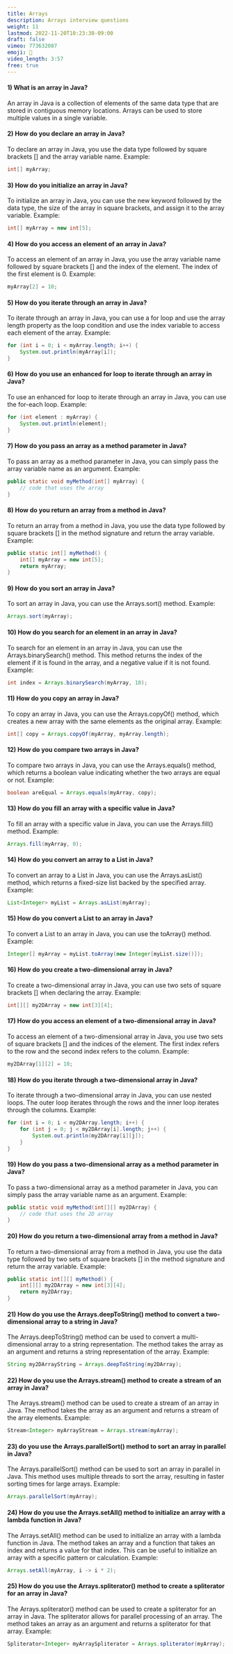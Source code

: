 ```yaml
---
title: Arrays
description: Arrays interview questions
weight: 11
lastmod: 2022-11-20T10:23:30-09:00
draft: false
vimeo: 773632087
emoji: 🔨
video_length: 3:57
free: true
---
```


<!-- <quiz-modal options="Data Detail List:Data Definition Language:Definitely Danger Ligma:Domain Definition Language" answer="Data Definition Language" prize="4">
  <h6>What does DDL stand for?</h6>
</quiz-modal> -->

#### 1) What is an array in Java?
An array in Java is a collection of elements of the same data type that are stored in contiguous memory locations. Arrays can be used to store multiple values in a single variable.

#### 2) How do you declare an array in Java?
To declare an array in Java, you use the data type followed by square brackets [] and the array variable name. Example:
```java
int[] myArray;
```


#### 3) How do you initialize an array in Java?
To initialize an array in Java, you can use the new keyword followed by the data type, the size of the array in square brackets, and assign it to the array variable. Example:
```java
int[] myArray = new int[5];
```


#### 4) How do you access an element of an array in Java?
To access an element of an array in Java, you use the array variable name followed by square brackets [] and the index of the element. The index of the first element is 0. Example:
```java
myArray[2] = 10;
```


#### 5) How do you iterate through an array in Java?
To iterate through an array in Java, you can use a for loop and use the array length property as the loop condition and use the index variable to access each element of the array. Example:
```java
for (int i = 0; i < myArray.length; i++) {
    System.out.println(myArray[i]);
}
```


#### 6) How do you use an enhanced for loop to iterate through an array in Java?
To use an enhanced for loop to iterate through an array in Java, you can use the for-each loop. Example:
```java
for (int element : myArray) {
    System.out.println(element);
}
```


#### 7) How do you pass an array as a method parameter in Java?
To pass an array as a method parameter in Java, you can simply pass the array variable name as an argument. Example:
```java
public static void myMethod(int[] myArray) {
    // code that uses the array
}
```


#### 8) How do you return an array from a method in Java?
To return an array from a method in Java, you use the data type followed by square brackets [] in the method signature and return the array variable. Example:
```java
public static int[] myMethod() {
    int[] myArray = new int[5];
    return myArray;
}
```


#### 9) How do you sort an array in Java?
To sort an array in Java, you can use the Arrays.sort() method. Example:
```java
Arrays.sort(myArray);
```


#### 10) How do you search for an element in an array in Java?

To search for an element in an array in Java, you can use the Arrays.binarySearch() method. This method returns the index of the element if it is found in the array, and a negative value if it is not found. Example:
```java
int index = Arrays.binarySearch(myArray, 10);
```


#### 11) How do you copy an array in Java?
To copy an array in Java, you can use the Arrays.copyOf() method, which creates a new array with the same elements as the original array. Example:
```java
int[] copy = Arrays.copyOf(myArray, myArray.length);
```


#### 12) How do you compare two arrays in Java?
To compare two arrays in Java, you can use the Arrays.equals() method, which returns a boolean value indicating whether the two arrays are equal or not. Example:
```java
boolean areEqual = Arrays.equals(myArray, copy);
```


#### 13) How do you fill an array with a specific value in Java?
To fill an array with a specific value in Java, you can use the Arrays.fill() method. Example:
```java
Arrays.fill(myArray, 0);
```


#### 14) How do you convert an array to a List in Java?
To convert an array to a List in Java, you can use the Arrays.asList() method, which returns a fixed-size list backed by the specified array. Example:
```java
List<Integer> myList = Arrays.asList(myArray);
```


#### 15) How do you convert a List to an array in Java?
To convert a List to an array in Java, you can use the toArray() method. Example:
```java
Integer[] myArray = myList.toArray(new Integer[myList.size()]);
```


#### 16) How do you create a two-dimensional array in Java?
To create a two-dimensional array in Java, you can use two sets of square brackets [] when declaring the array. Example:
```java
int[][] my2DArray = new int[3][4];
```
#### 17) How do you access an element of a two-dimensional array in Java?
To access an element of a two-dimensional array in Java, you use two sets of square brackets [] and the indices of the element. The first index refers to the row and the second index refers to the column. Example:
```java
my2DArray[1][2] = 10;
```
#### 18) How do you iterate through a two-dimensional array in Java?
To iterate through a two-dimensional array in Java, you can use nested loops. The outer loop iterates through the rows and the inner loop iterates through the columns. Example:
```java
for (int i = 0; i < my2DArray.length; i++) {
    for (int j = 0; j < my2DArray[i].length; j++) {
        System.out.println(my2DArray[i][j]);
    }
} 
```

#### 19) How do you pass a two-dimensional array as a method parameter in Java?
To pass a two-dimensional array as a method parameter in Java, you can simply pass the array variable name as an argument. Example:
```java
public static void myMethod(int[][] my2DArray) {
    // code that uses the 2D array
}
```

#### 20) How do you return a two-dimensional array from a method in Java?
To return a two-dimensional array from a method in Java, you use the data type followed by two sets of square brackets [] in the method signature and return the array variable. Example:
```java
public static int[][] myMethod() {
    int[][] my2DArray = new int[3][4];
    return my2DArray;
}
```


#### 21) How do you use the Arrays.deepToString() method to convert a two-dimensional array to a string in Java?
The Arrays.deepToString() method can be used to convert a multi-dimensional array to a string representation. The method takes the array as an argument and returns a string representation of the array. Example:
```java
String my2DArrayString = Arrays.deepToString(my2DArray);
```


#### 22) How do you use the Arrays.stream() method to create a stream of an array in Java?
The Arrays.stream() method can be used to create a stream of an array in Java. The method takes the array as an argument and returns a stream of the array elements. Example:
```java
Stream<Integer> myArrayStream = Arrays.stream(myArray);
```


#### 23)  do you use the Arrays.parallelSort() method to sort an array in parallel in Java?
The Arrays.parallelSort() method can be used to sort an array in parallel in Java. This method uses multiple threads to sort the array, resulting in faster sorting times for large arrays. Example:
```java
Arrays.parallelSort(myArray);
```


#### 24) How do you use the Arrays.setAll() method to initialize an array with a lambda function in Java?
The Arrays.setAll() method can be used to initialize an array with a lambda function in Java. The method takes an array and a function that takes an index and returns a value for that index. This can be useful to initialize an array with a specific pattern or calculation. Example:
```java
Arrays.setAll(myArray, i -> i * 2);
```


#### 25) How do you use the Arrays.spliterator() method to create a spliterator for an array in Java?
The Arrays.spliterator() method can be used to create a spliterator for an array in Java. The spliterator allows for parallel processing of an array. The method takes an array as an argument and returns a spliterator for that array. Example:
```java
Spliterator<Integer> myArraySpliterator = Arrays.spliterator(myArray);
```




